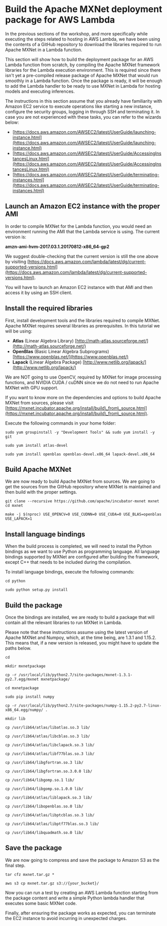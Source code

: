# Build the Apache MXNet deployment package for AWS Lambda

In the previous sections of the workshop, and more specifically while executing the steps related to hosting in AWS Lambda, we have been using the contents of a GitHub repository to download the libraries required to run Apache MXNet in a Lambda function.  

This section will show how to build the deployment package for an AWS Lambda function from scratch, by compiling the Apache MXNet framework libraries for the Lambda execution environment.
This is required since there isn't yet a pre-compiled release package of Apache MXNet that would run smoothly in a Lambda function.
Once the package is ready, it will be enough to add the Lambda handler to be ready to use MXNet in Lambda for hosting models and executing inferences.

The instructions in this section assume that you already have familiarity with Amazon EC2 service to execute operations like starting a new instance, configure the security groups, logging in through SSH and terminating it. In case you are not experienced with these tasks, you can refer to the wizards below:

- [https://docs.aws.amazon.com/AWSEC2/latest/UserGuide/launching-instance.html](https://docs.aws.amazon.com/AWSEC2/latest/UserGuide/launching-instance.html)
- [https://docs.aws.amazon.com/AWSEC2/latest/UserGuide/AccessingInstancesLinux.html](https://docs.aws.amazon.com/AWSEC2/latest/UserGuide/AccessingInstancesLinux.html)
- [https://docs.aws.amazon.com/AWSEC2/latest/UserGuide/terminating-instances.html](https://docs.aws.amazon.com/AWSEC2/latest/UserGuide/terminating-instances.html)

## Launch an Amazon EC2 instance with the proper AMI

In order to compile MXNet for the Lambda function, you would need an environment running the AMI that the Lambda service is using. The current version is:

**amzn-ami-hvm-2017.03.1.20170812-x86_64-gp2**

We suggest double-checking that the current version is still the one above by visiting 
[https://docs.aws.amazon.com/lambda/latest/dg/current-supported-versions.html](https://docs.aws.amazon.com/lambda/latest/dg/current-supported-versions.html).

You will have to launch an Amazon EC2 instance with that AMI and then access it by using an SSH client.

## Install the required libraries

First, install development tools and the libraries required to compile MXNet. Apache MXNet requires several libraries as prerequisites. In this tutorial we will be using:

- **Atlas** (Linear Algebra Library) [http://math-atlas.sourceforge.net/](http://math-atlas.sourceforge.net/)
- **OpenBlas** (Basic Linear Algebra Subprograms) [https://www.openblas.net/](https://www.openblas.net/)
- **Lapack** (Linear Algebra Package) [http://www.netlib.org/lapack/](http://www.netlib.org/lapack/)

We are NOT going to use OpenCV, required by MXNet for image processing functions, and NVIDIA CUDA / cuDNN since we do not need to run Apache MXNet with GPU support.

If you want to know more on the dependencies and options to build Apache MXNet from sources, please visit [https://mxnet.incubator.apache.org/install/build\_from\_source.html](https://mxnet.incubator.apache.org/install/build\_from\_source.html).

Execute the following commands in your home folder:

```
sudo yum groupinstall -y "Development Tools" && sudo yum install -y git

sudo yum install atlas-devel

sudo yum install openblas openblas-devel.x86_64 lapack-devel.x86_64
```

## Build Apache MXNet

We are now ready to build Apache MXNet from sources. We are going to get the sources from the GitHub repository where MXNet is maintained and then build with the proper settings.

```
git clone --recursive https://github.com/apache/incubator-mxnet mxnet
cd mxnet

make -j $(nproc) USE_OPENCV=0 USE_CUDNN=0 USE_CUDA=0 USE_BLAS=openblas USE_LAPACK=1
```

## Install language bindings

When the build process is completed, we will need to install the Python bindings as we want to use Python as programming language. All language bindings supported by MXNet are configured after building the framework, except C++ that needs to be included during the compilation.

To install language bindings, execute the following commands:

```
cd python

sudo python setup.py install
```

## Build the package

Once the bindings are installed, we are ready to build a package that will contain all the relevant libraries to run MXNet in Lambda.

Please note that these instructions assume using the latest version of Apache MXNet and Numpoy, which, at the time being, are 1.3.1 and 1.15.2. This means that, if a new version is released, you might have to update the paths below.

```
cd

mkdir mxnetpackage

cp -r /usr/local/lib/python2.7/site-packages/mxnet-1.3.1-py2.7.egg/mxnet mxnetpackage/

cd mxnetpackage

sudo pip install numpy

cp -r /usr/local/lib/python2.7/site-packages/numpy-1.15.2-py2.7-linux-x86_64.egg/numpy/ .

mkdir lib

cp /usr/lib64/atlas/libatlas.so.3 lib/

cp /usr/lib64/atlas/libcblas.so.3 lib/

cp /usr/lib64/atlas/libclapack.so.3 lib/

cp /usr/lib64/atlas/libf77blas.so.3 lib/

cp /usr/lib64/libgfortran.so.3 lib/

cp /usr/lib64/libgfortran.so.3.0.0 lib/

cp /usr/lib64/libgomp.so.1 lib/

cp /usr/lib64/libgomp.so.1.0.0 lib/

cp /usr/lib64/atlas/liblapack.so.3 lib/

cp /usr/lib64/libopenblas.so.0 lib/

cp /usr/lib64/atlas/libptcblas.so.3 lib/

cp /usr/lib64/atlas/libptf77blas.so.3 lib/

cp /usr/lib64/libquadmath.so.0 lib/

```

## Save the package

We are now going to compress and save the package to Amazon S3 as the final step.

```
tar cfz mxnet.tar.gz *

aws s3 cp mxnet.tar.gz s3://{your_bucket}/

```

Now you can run a test by creating an AWS Lambda function starting from the package content and write a simple Python lambda handler that executes some basic MXNet code.

Finally, after ensuring the package works as expected, you can terminate the EC2 instance to avoid incurring in unexpected charges.
 
